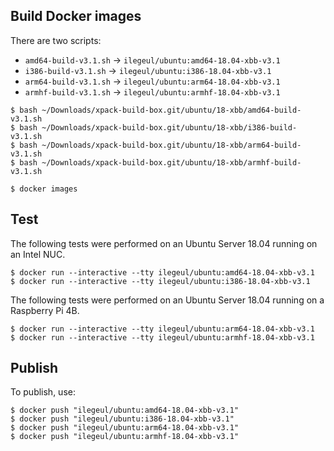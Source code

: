 
## Build Docker images

There are two scripts:

- `amd64-build-v3.1.sh` -> `ilegeul/ubuntu:amd64-18.04-xbb-v3.1`
- `i386-build-v3.1.sh` -> `ilegeul/ubuntu:i386-18.04-xbb-v3.1`
- `arm64-build-v3.1.sh` -> `ilegeul/ubuntu:arm64-18.04-xbb-v3.1`
- `armhf-build-v3.1.sh` -> `ilegeul/ubuntu:armhf-18.04-xbb-v3.1`

```console
$ bash ~/Downloads/xpack-build-box.git/ubuntu/18-xbb/amd64-build-v3.1.sh
$ bash ~/Downloads/xpack-build-box.git/ubuntu/18-xbb/i386-build-v3.1.sh
$ bash ~/Downloads/xpack-build-box.git/ubuntu/18-xbb/arm64-build-v3.1.sh
$ bash ~/Downloads/xpack-build-box.git/ubuntu/18-xbb/armhf-build-v3.1.sh

$ docker images
```

## Test

The following tests were performed on an Ubuntu Server
18.04 running on an Intel NUC.

```console
$ docker run --interactive --tty ilegeul/ubuntu:amd64-18.04-xbb-v3.1
$ docker run --interactive --tty ilegeul/ubuntu:i386-18.04-xbb-v3.1
```

The following tests were performed on an Ubuntu Server
18.04 running on a Raspberry Pi 4B.

```console
$ docker run --interactive --tty ilegeul/ubuntu:arm64-18.04-xbb-v3.1
$ docker run --interactive --tty ilegeul/ubuntu:armhf-18.04-xbb-v3.1
```

## Publish

To publish, use:

```console
$ docker push "ilegeul/ubuntu:amd64-18.04-xbb-v3.1"
$ docker push "ilegeul/ubuntu:i386-18.04-xbb-v3.1"
$ docker push "ilegeul/ubuntu:arm64-18.04-xbb-v3.1"
$ docker push "ilegeul/ubuntu:armhf-18.04-xbb-v3.1"
```
